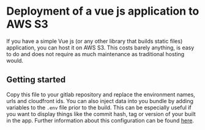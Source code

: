 # Deployment of a vue js application to AWS S3

If you have a simple Vue js (or any other library that builds static files) application, you can host it on AWS S3. This costs barely anything, is easy to do and does not require as much maintenance as traditional hosting would.

## Getting started

Copy this file to your gitlab repository and replace the environment names, urls and cloudfront ids. You can also inject data into you bundle by adding variables to the `.env` file prior to the build. This can be especially useful if you want to display things like the commit hash, tag or version of your built in the app. Further information about this configuration can be found [here](https://cli.vuejs.org/guide/mode-and-env.html).